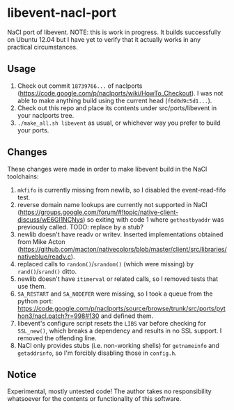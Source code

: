 libevent-nacl-port
==================

NaCl port of libevent. NOTE: this is work in progress. It builds successfully on Ubuntu 12.04 but I have yet to verify that it actually works in any practical circumstances.

Usage
-----

1. Check out commit ```18739766...``` of naclports (https://code.google.com/p/naclports/wiki/HowTo_Checkout). I was not able to make anything build using the current head (```f6d0d9c5d1...```).
2. Check out this repo and place its contents under src/ports/libevent in your naclports tree.
3. ```./make_all.sh libevent``` as usual, or whichever way you prefer to build your ports.

Changes
-------

These changes were made in order to make libevent build in the NaCl toolchains:

1. ```mkfifo``` is currently missing from newlib, so I disabled the event-read-fifo test.
2. reverse domain name lookups are currently not supported in NaCl (https://groups.google.com/forum/#!topic/native-client-discuss/wE6Gl1NCNys) so exiting with code 1 where ```gethostbyaddr``` was previously called. TODO: replace by a stub?
3. newlib doesn't have readv or writev. Inserted implementations obtained from Mike Acton (https://github.com/macton/nativecolors/blob/master/client/src/libraries/nativeblue/readv.c).
4. replaced calls to ```random()```/```srandom()``` (which were missing) by ```rand()```/```srand()``` ditto.
5. newlib doesn't have ```itimerval``` or related calls, so I removed tests that use them.
6. ```SA_RESTART``` and ```SA_NODEFER``` were missing, so I took a queue from the python port: https://code.google.com/p/naclports/source/browse/trunk/src/ports/python3/nacl.patch?r=998#130 and defined them.
7. libevent's configure script resets the ```LIBS``` var before checking for ```SSL_new()```, which breaks a dependency and results in no SSL support. I removed the offending line.
8. NaCl only provides stubs (i.e. non-working shells) for ```getnameinfo``` and ```getaddrinfo```, so I'm forcibly disabling those in ```config.h```.


Notice
------

Experimental, mostly untested code! The author takes no responsibility whatsoever for the contents or functionality of this software.
